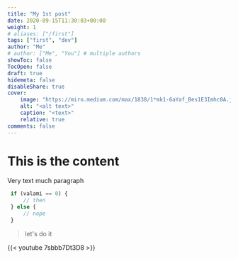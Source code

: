 ```yaml
---
title: "My 1st post"
date: 2020-09-15T11:30:03+00:00
weight: 1
# aliases: ["/first"]
tags: ["first", "dev"]
author: "Me"
# author: ["Me", "You"] # multiple authors
showToc: false
TocOpen: false
draft: true
hidemeta: false
disableShare: true
cover:
    image: "https://miro.medium.com/max/1838/1*mk1-6aYaf_Bes1E3Imhc0A.jpeg"
    alt: "<alt text>"
    caption: "<text>"
    relative: true
comments: false
---
```


# This is the content

Very text much paragraph

```ts
 if (valami == 0) {
     // then
 } else {
     // nope
 }
```
> let's do it

 {{< youtube 7sbbb7Dt3D8 >}}